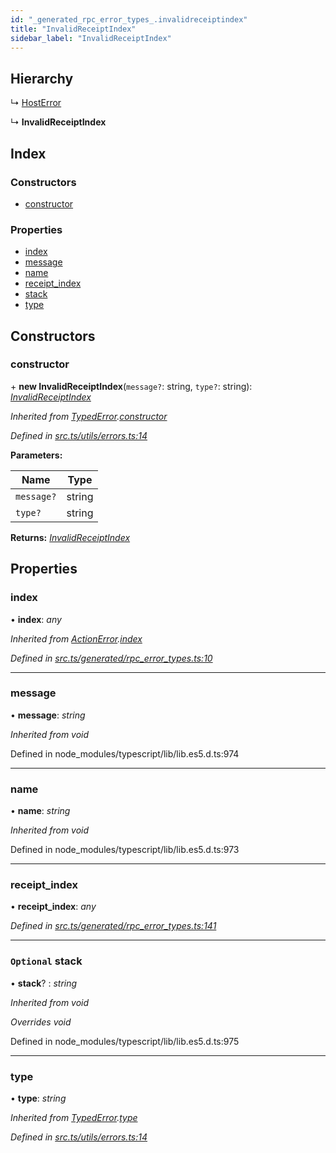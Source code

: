 ```yaml
---
id: "_generated_rpc_error_types_.invalidreceiptindex"
title: "InvalidReceiptIndex"
sidebar_label: "InvalidReceiptIndex"
---
```


## Hierarchy

  ↳ [HostError](_generated_rpc_error_types_.hosterror.md)

  ↳ **InvalidReceiptIndex**

## Index

### Constructors

* [constructor](_generated_rpc_error_types_.invalidreceiptindex.md#constructor)

### Properties

* [index](_generated_rpc_error_types_.invalidreceiptindex.md#index)
* [message](_generated_rpc_error_types_.invalidreceiptindex.md#message)
* [name](_generated_rpc_error_types_.invalidreceiptindex.md#name)
* [receipt_index](_generated_rpc_error_types_.invalidreceiptindex.md#receipt_index)
* [stack](_generated_rpc_error_types_.invalidreceiptindex.md#optional-stack)
* [type](_generated_rpc_error_types_.invalidreceiptindex.md#type)

## Constructors

###  constructor

\+ **new InvalidReceiptIndex**(`message?`: string, `type?`: string): *[InvalidReceiptIndex](_generated_rpc_error_types_.invalidreceiptindex.md)*

*Inherited from [TypedError](_utils_errors_.typederror.md).[constructor](_utils_errors_.typederror.md#constructor)*

*Defined in [src.ts/utils/errors.ts:14](https://github.com/nearprotocol/nearlib/blob/36a8ddc/src.ts/utils/errors.ts#L14)*

**Parameters:**

Name | Type |
------ | ------ |
`message?` | string |
`type?` | string |

**Returns:** *[InvalidReceiptIndex](_generated_rpc_error_types_.invalidreceiptindex.md)*

## Properties

###  index

• **index**: *any*

*Inherited from [ActionError](_generated_rpc_error_types_.actionerror.md).[index](_generated_rpc_error_types_.actionerror.md#index)*

*Defined in [src.ts/generated/rpc_error_types.ts:10](https://github.com/nearprotocol/nearlib/blob/36a8ddc/src.ts/generated/rpc_error_types.ts#L10)*

___

###  message

• **message**: *string*

*Inherited from void*

Defined in node_modules/typescript/lib/lib.es5.d.ts:974

___

###  name

• **name**: *string*

*Inherited from void*

Defined in node_modules/typescript/lib/lib.es5.d.ts:973

___

###  receipt_index

• **receipt_index**: *any*

*Defined in [src.ts/generated/rpc_error_types.ts:141](https://github.com/nearprotocol/nearlib/blob/36a8ddc/src.ts/generated/rpc_error_types.ts#L141)*

___

### `Optional` stack

• **stack**? : *string*

*Inherited from void*

*Overrides void*

Defined in node_modules/typescript/lib/lib.es5.d.ts:975

___

###  type

• **type**: *string*

*Inherited from [TypedError](_utils_errors_.typederror.md).[type](_utils_errors_.typederror.md#type)*

*Defined in [src.ts/utils/errors.ts:14](https://github.com/nearprotocol/nearlib/blob/36a8ddc/src.ts/utils/errors.ts#L14)*
